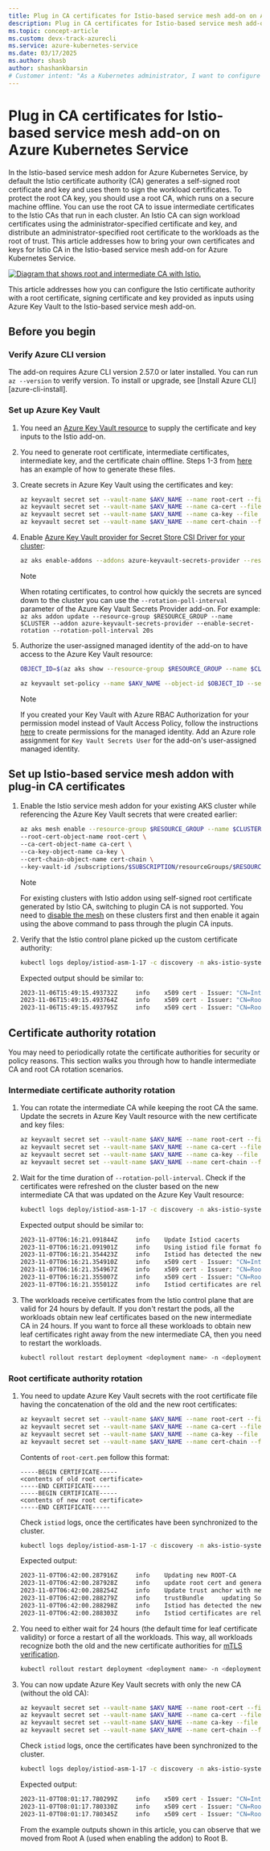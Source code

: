 ```yaml
---
title: Plug in CA certificates for Istio-based service mesh add-on on Azure Kubernetes Service
description: Plug in CA certificates for Istio-based service mesh add-on on Azure Kubernetes Service
ms.topic: concept-article
ms.custom: devx-track-azurecli
ms.service: azure-kubernetes-service
ms.date: 03/17/2025
ms.author: shasb
author: shashankbarsin
# Customer intent: "As a Kubernetes administrator, I want to configure a custom certificate authority for the Istio service mesh in Azure Kubernetes Service, so that I can enhance security by managing trusted certificates and keys according to my organization's policies."
---
```


# Plug in CA certificates for Istio-based service mesh add-on on Azure Kubernetes Service

In the Istio-based service mesh addon for Azure Kubernetes Service, by default the Istio certificate authority (CA) generates a self-signed root certificate and key and uses them to sign the workload certificates. To protect the root CA key, you should use a root CA, which runs on a secure machine offline. You can use the root CA to issue intermediate certificates to the Istio CAs that run in each cluster. An Istio CA can sign workload certificates using the administrator-specified certificate and key, and distribute an administrator-specified root certificate to the workloads as the root of trust. This article addresses how to bring your own certificates and keys for Istio CA in the Istio-based service mesh add-on for Azure Kubernetes Service.

[ ![Diagram that shows root and intermediate CA with Istio.](./media/istio/istio-byo-ca.png) ](./media/istio/istio-byo-ca.png#lightbox)

This article addresses how you can configure the Istio certificate authority with a root certificate, signing certificate and key provided as inputs using Azure Key Vault to the Istio-based service mesh add-on.

## Before you begin

### Verify Azure CLI version

The add-on requires Azure CLI version 2.57.0 or later installed. You can run `az --version` to verify version. To install or upgrade, see [Install Azure CLI][azure-cli-install].

### Set up Azure Key Vault

1. You need an [Azure Key Vault resource][akv-quickstart] to supply the certificate and key inputs to the Istio add-on.

1. You need to generate root certificate, intermediate certificates, intermediate key, and the certificate chain offline. Steps 1-3 from [here][istio-generate-certs] has an example of how to generate these files.

1. Create secrets in Azure Key Vault using the certificates and key:

    ```bash
    az keyvault secret set --vault-name $AKV_NAME --name root-cert --file <path-to-folder/root-cert.pem>
    az keyvault secret set --vault-name $AKV_NAME --name ca-cert --file <path-to-folder/ca-cert.pem>
    az keyvault secret set --vault-name $AKV_NAME --name ca-key --file <path-to-folder/ca-key.pem>
    az keyvault secret set --vault-name $AKV_NAME --name cert-chain --file <path-to-folder/cert-chain.pem>
    ```

1. Enable [Azure Key Vault provider for Secret Store CSI Driver for your cluster][akv-addon]:

    ```bash
    az aks enable-addons --addons azure-keyvault-secrets-provider --resource-group $RESOURCE_GROUP --name $CLUSTER
    ```

    > [!NOTE]
    > When rotating certificates, to control how quickly the secrets are synced down to the cluster you can use the `--rotation-poll-interval` parameter of the Azure Key Vault Secrets Provider add-on. For example:
    > `az aks addon update --resource-group $RESOURCE_GROUP --name $CLUSTER --addon azure-keyvault-secrets-provider --enable-secret-rotation --rotation-poll-interval 20s`

1. Authorize the user-assigned managed identity of the add-on to have access to the Azure Key Vault resource:

    ```bash
    OBJECT_ID=$(az aks show --resource-group $RESOURCE_GROUP --name $CLUSTER --query 'addonProfiles.azureKeyvaultSecretsProvider.identity.objectId' -o tsv)

    az keyvault set-policy --name $AKV_NAME --object-id $OBJECT_ID --secret-permissions get
    ```

    > [!NOTE]
    > If you created your Key Vault with Azure RBAC Authorization for your permission model instead of Vault Access Policy, follow the instructions [here][akv-rbac-guide] to create permissions for the managed identity. Add an Azure role assignment for `Key Vault Secrets User` for the add-on's user-assigned managed identity. 

## Set up Istio-based service mesh addon with plug-in CA certificates

1. Enable the Istio service mesh addon for your existing AKS cluster while referencing the Azure Key Vault secrets that were created earlier:

    ```bash
    az aks mesh enable --resource-group $RESOURCE_GROUP --name $CLUSTER \
    --root-cert-object-name root-cert \
    --ca-cert-object-name ca-cert \
    --ca-key-object-name ca-key \
    --cert-chain-object-name cert-chain \
    --key-vault-id /subscriptions/$SUBSCRIPTION/resourceGroups/$RESOURCE_GROUP/providers/Microsoft.KeyVault/vaults/$AKV_NAME
    ```

    > [!NOTE]
    > For existing clusters with Istio addon using self-signed root certificate generated by Istio CA, switching to plugin CA is not supported. You need to [disable the mesh][az-aks-mesh-disable] on these clusters first and then enable it again using the above command to pass through the plugin CA inputs.

1. Verify that the Istio control plane picked up the custom certificate authority:

    ```bash
    kubectl logs deploy/istiod-asm-1-17 -c discovery -n aks-istio-system | grep -v validationController | grep x509
    ```

    Expected output should be similar to:

    ```bash
    2023-11-06T15:49:15.493732Z     info    x509 cert - Issuer: "CN=Intermediate CA - A1,O=Istio,L=cluster-A1", Subject: "", SN: e191d220af347c7e164ec418d75ed19e, NotBefore: "2023-11-06T15:47:15Z", NotAfter: "2033-11-03T15:49:15Z"
    2023-11-06T15:49:15.493764Z     info    x509 cert - Issuer: "CN=Root A,O=Istio", Subject: "CN=Intermediate CA - A1,O=Istio,L=cluster-A1", SN: 885034cba2894f61036f2956fd9d0ed337dc636, NotBefore: "2023-11-04T01:40:02Z", NotAfter: "2033-11-01T01:40:02Z"
    2023-11-06T15:49:15.493795Z     info    x509 cert - Issuer: "CN=Root A,O=Istio", Subject: "CN=Root A,O=Istio", SN: 18e2ee4089c5a7363ec306627d21d9bb212bed3e, NotBefore: "2023-11-04T01:38:27Z", NotAfter: "2033-11-01T01:38:27Z"
    ```

## Certificate authority rotation

You may need to periodically rotate the certificate authorities for security or policy reasons. This section walks you through how to handle intermediate CA and root CA rotation scenarios.

### Intermediate certificate authority rotation

1. You can rotate the intermediate CA while keeping the root CA the same. Update the secrets in Azure Key Vault resource with the new certificate and key files:

    ```bash
    az keyvault secret set --vault-name $AKV_NAME --name root-cert --file <path-to-folder/root-cert.pem>
    az keyvault secret set --vault-name $AKV_NAME --name ca-cert --file <path-to-folder/ca-cert.pem>
    az keyvault secret set --vault-name $AKV_NAME --name ca-key --file <path-to-folder/ca-key.pem>
    az keyvault secret set --vault-name $AKV_NAME --name cert-chain --file <path/cert-chain.pem>
    ```

1. Wait for the time duration of `--rotation-poll-interval`. Check if the certificates were refreshed on the cluster based on the new intermediate CA that was updated on the Azure Key Vault resource:

    ```bash
    kubectl logs deploy/istiod-asm-1-17 -c discovery -n aks-istio-system | grep -v validationController
    ```

    Expected output should be similar to:

    ```bash
    2023-11-07T06:16:21.091844Z     info    Update Istiod cacerts
    2023-11-07T06:16:21.091901Z     info    Using istiod file format for signing ca files
    2023-11-07T06:16:21.354423Z     info    Istiod has detected the newly added intermediate CA and updated its key and certs accordingly
    2023-11-07T06:16:21.354910Z     info    x509 cert - Issuer: "CN=Intermediate CA - A2,O=Istio,L=cluster-A2", Subject: "", SN: b2753c6a23b54d8364e780bf664672ce, NotBefore: "2023-11-07T06:14:21Z", NotAfter: "2033-11-04T06:16:21Z"
    2023-11-07T06:16:21.354967Z     info    x509 cert - Issuer: "CN=Root A,O=Istio", Subject: "CN=Intermediate CA - A2,O=Istio,L=cluster-A2", SN: 17f36ace6496ac2df88e15878610a0725bcf8ae9, NotBefore: "2023-11-04T01:40:22Z", NotAfter: "2033-11-01T01:40:22Z"
    2023-11-07T06:16:21.355007Z     info    x509 cert - Issuer: "CN=Root A,O=Istio", Subject: "CN=Root A,O=Istio", SN: 18e2ee4089c5a7363ec306627d21d9bb212bed3e, NotBefore: "2023-11-04T01:38:27Z", NotAfter: "2033-11-01T01:38:27Z"
    2023-11-07T06:16:21.355012Z     info    Istiod certificates are reloaded
    ```

1. The workloads receive certificates from the Istio control plane that are valid for 24 hours by default. If you don't restart the pods, all the workloads obtain new leaf certificates based on the new intermediate CA in 24 hours. If you want to force all these workloads to obtain new leaf certificates right away from the new intermediate CA, then you need to restart the workloads.


    ```bash
    kubectl rollout restart deployment <deployment name> -n <deployment namespace>
    ```

### Root certificate authority rotation

1. You need to update Azure Key Vault secrets with the root certificate file having the concatenation of the old and the new root certificates:

    ```bash
    az keyvault secret set --vault-name $AKV_NAME --name root-cert --file <path-to-folder/root-cert.pem>
    az keyvault secret set --vault-name $AKV_NAME --name ca-cert --file <path-to-folder/ca-cert.pem>
    az keyvault secret set --vault-name $AKV_NAME --name ca-key --file <path-to-folder/ca-key.pem>
    az keyvault secret set --vault-name $AKV_NAME --name cert-chain --file <path/cert-chain.pem>
    ```

    Contents of `root-cert.pem` follow this format:

    ```
    -----BEGIN CERTIFICATE-----
    <contents of old root certificate>
    -----END CERTIFICATE-----
    -----BEGIN CERTIFICATE-----
    <contents of new root certificate>
    -----END CERTIFICATE-----
    ```

    Check `istiod` logs, once the certificates have been synchronized to the cluster.

    ```bash
    kubectl logs deploy/istiod-asm-1-17 -c discovery -n aks-istio-system 
    ```

    Expected output:

    ```bash
    2023-11-07T06:42:00.287916Z     info    Updating new ROOT-CA
    2023-11-07T06:42:00.287928Z     info    update root cert and generate new dns certs
    2023-11-07T06:42:00.288254Z     info    Update trust anchor with new root cert
    2023-11-07T06:42:00.288279Z     info    trustBundle     updating Source IstioCA with certs
    2023-11-07T06:42:00.288298Z     info    Istiod has detected the newly added intermediate CA and updated its key and certs accordingly
    2023-11-07T06:42:00.288303Z     info    Istiod certificates are reloaded
    ```

1. You need to either wait for 24 hours (the default time for leaf certificate validity) or force a restart of all the workloads. This way, all workloads recognize both the old and the new certificate authorities for [mTLS verification][istio-mtls-reference].

    ```bash
    kubectl rollout restart deployment <deployment name> -n <deployment namespace>
    ```

1. You can now update Azure Key Vault secrets with only the new CA (without the old CA):

    ```bash
    az keyvault secret set --vault-name $AKV_NAME --name root-cert --file <path-to-folder/root-cert.pem>
    az keyvault secret set --vault-name $AKV_NAME --name ca-cert --file <path-to-folder/ca-cert.pem>
    az keyvault secret set --vault-name $AKV_NAME --name ca-key --file <path-to-folder/ca-key.pem>
    az keyvault secret set --vault-name $AKV_NAME --name cert-chain --file <path/cert-chain.pem>
    ```

    Check `istiod` logs, once the certificates have been synchronized to the cluster.

    ```bash
    kubectl logs deploy/istiod-asm-1-17 -c discovery -n aks-istio-system | grep -v validationController
    ```

    Expected output:

    ```bash
    2023-11-07T08:01:17.780299Z     info    x509 cert - Issuer: "CN=Intermediate CA - B1,O=Istio,L=cluster-B1", Subject: "", SN: 1159747c72cc7ac7a54880cd49b8df0a, NotBefore: "2023-11-07T07:59:17Z", NotAfter: "2033-11-04T08:01:17Z"
    2023-11-07T08:01:17.780330Z     info    x509 cert - Issuer: "CN=Root B,O=Istio", Subject: "CN=Intermediate CA - B1,O=Istio,L=cluster-B1", SN: 2aba0c438652a1f9beae4249457023013948c7e2, NotBefore: "2023-11-04T01:42:12Z", NotAfter: "2033-11-01T01:42:12Z"
    2023-11-07T08:01:17.780345Z     info    x509 cert - Issuer: "CN=Root B,O=Istio", Subject: "CN=Root B,O=Istio", SN: 3f9da6ddc4cb03749c3f43243a4b701ce5eb4e96, NotBefore: "2023-11-04T01:41:54Z", NotAfter: "2033-11-01T01:41:54Z"
    ```

    From the example outputs shown in this article, you can observe that we moved from Root A (used when enabling the addon) to Root B.

[akv-quickstart]: /azure/key-vault/general/quick-create-cli
[akv-addon]: ./csi-secrets-store-driver.md
[akv-rbac-guide]: /azure/key-vault/general/rbac-guide
[install-azure-cli]: /cli/azure/install-azure-cli
[az-feature-register]: /cli/azure/feature#az-feature-register
[az-feature-show]: /cli/azure/feature#az-feature-show
[az-provider-register]: /cli/azure/provider#az-provider-register
[az-aks-mesh-disable]: /cli/azure/aks/mesh#az-aks-mesh-disable
[istio-generate-certs]: https://istio.io/latest/docs/tasks/security/cert-management/plugin-ca-cert/#plug-in-certificates-and-key-into-the-cluster
[istio-mtls-reference]: https://istio.io/latest/docs/concepts/security/#mutual-tls-authentication

